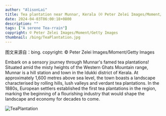 ```yaml
---
author: "AlisonLai"
title: Tea plantation near Munnar, Kerala (© Peter Zelei Images/Moment/Getty Images)
date: 2024-04-03T06:00:18+0800
description: ""
tags: ["A serene Tea-rrain"]
copyright: © Peter Zelei Images/Moment/Getty Images
thumbnail: /bing/TeaPlantation.jpg
---
```

图文来源自：bing.  copyright: © Peter Zelei Images/Moment/Getty Images

Embark on a sensory journey through Munnar's famed tea plantations! Situated amid the misty heights of the Western Ghats Mountain range, Munnar is a hill station and town in the Idukki district of Kerala. At approximately 1,600 metres above sea level, the town boasts a landscape characterised by rolling hills, lush valleys and verdant tea plantations. In the 1880s, European settlers established the first tea plantations in the region, marking the beginning of a flourishing industry that would shape the landscape and economy for decades to come.

![TeaPlantation](/bing/TeaPlantation.jpg)